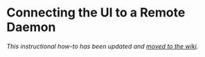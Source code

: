 # Connecting the UI to a Remote Daemon

_This instructional how-to has been updated and [moved to the wiki](https://github.com/replaceme-Network/replaceme-blockchain/wiki/Connecting-the-UI-to-a-remote-daemon)._
